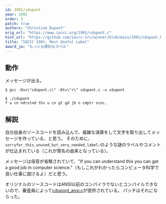 ```yaml
---
id: 1991/cdupont
year: 1991
order: 3
patch: true
authors: "Christian_Dupont"
orig_url: "https://www.ioccc.org/1991/cdupont.c"
hint_url: "https://github.com/ioccc-src/winner/blob/main/1991/cdupont.hint"
title: "IOCCC 1991: Most Useful Label"
award_ja: "もっとも便利なラベル"
---
```


## 動作

メッセージが出る。

```
$ gcc -Ds=\"cdupont.c\" -Dt=\"r\" cdupont.c -o cdupont

$ ./cdupont
f u cn ndrstnd ths u cn gt gd jb n cmptr scnc.
```

## 解説

自分自身のソースコードを読み込んで、複雑な演算をして文字を取り出してメッセージを作っている、と思う。
そのために、`sorryfor_this_unused_but_very_needed_label:`のような謎のラベルやコメントが仕込まれている（これが賞名の由来となっている）。

メッセージは母音が省略されていて、"If you can understand this you can get a good job in computer science."（もしこれがわかったらコンピュータ科学で良い仕事に就けるよ）だと思う。

オリジナルのソースコードはANSI以前のコンパイラでないとコンパイルできないので、審査員によって[cdupont_ansi.c](https://www.ioccc.org/1991/cdupont_ansi.c)が提供されている。
パッチはそれにならった。

